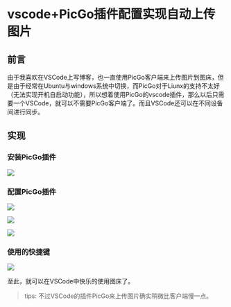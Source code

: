 # vscode+PicGo插件配置实现自动上传图片


## 前言

由于我喜欢在VSCode上写博客，也一直使用PicGo客户端来上传图片到图床，但是由于经常在Ubuntu与windows系统中切换，而PicGo对于Liunx的支持不太好（无法实现开机自启动功能），所以想着使用PicGo的vscode插件，那么以后只需要一个VSCode，就可以不需要PicGo客户端了。而且VSCode还可以在不同设备间进行同步。

## 实现

### 安装PicGo插件

![ ](https://fastly.jsdelivr.net/gh/eebond/images/Markdown/20220331202347.png)

### 配置PicGo插件

![ ](https://fastly.jsdelivr.net/gh/eebond/images/Markdown/20220331202539.png)

![ ](https://fastly.jsdelivr.net/gh/eebond/images/Markdown/20220331203130.png)

![ ](https://fastly.jsdelivr.net/gh/eebond/images/Markdown/20220331205910.png)

### 使用的快捷键

![ ](https://fastly.jsdelivr.net/gh/eebond/images/Markdown/20220331203252.png)

至此，就可以在VSCode中快乐的使用图床了。

> tips:
>不过VSCode的插件PicGo来上传图片确实稍微比客户端慢一点。  

